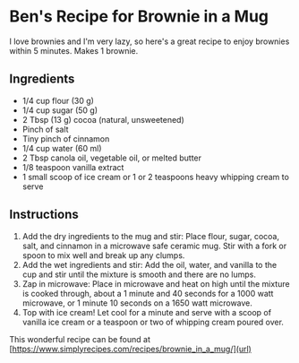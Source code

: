 # Ben's Recipe for Brownie in a Mug
I love brownies and I'm very lazy, so here's a great recipe to enjoy brownies within 5 minutes.
Makes 1 brownie.

## Ingredients
- 1/4 cup flour (30 g)
- 1/4 cup sugar (50 g)
- 2 Tbsp (13 g) cocoa (natural, unsweetened)
- Pinch of salt
- Tiny pinch of cinnamon
- 1/4 cup water (60 ml)
- 2 Tbsp canola oil, vegetable oil, or melted butter
- 1/8 teaspoon vanilla extract
- 1 small scoop of ice cream or 1 or 2 teaspoons heavy whipping cream to serve

## Instructions
1. Add the dry ingredients to the mug and stir: Place flour, sugar, cocoa, salt, and cinnamon in a microwave safe ceramic mug. Stir with a fork or spoon to mix well and break up any clumps.
2. Add the wet ingredients and stir: Add the oil, water, and vanilla to the cup and stir until the mixture is smooth and there are no lumps.
3. Zap in microwave: Place in microwave and heat on high until the mixture is cooked through, about a 1 minute and 40 seconds for a 1000 watt microwave, or 1 minute 10 seconds on a 1650 watt microwave.
4. Top with ice cream! Let cool for a minute and serve with a scoop of vanilla ice cream or a teaspoon or two of whipping cream poured over.

This wonderful recipe can be found at [https://www.simplyrecipes.com/recipes/brownie_in_a_mug/](url)

